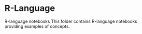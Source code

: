 # R-Language
R-language notebooks
This folder contains R-language notebooks providing examples of concepts.
